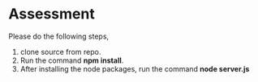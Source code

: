 # Assessment
Please do the following steps,
1) clone source from repo.
2) Run the command **npm install**.
3) After installing the node packages, run the command **node server.js**
